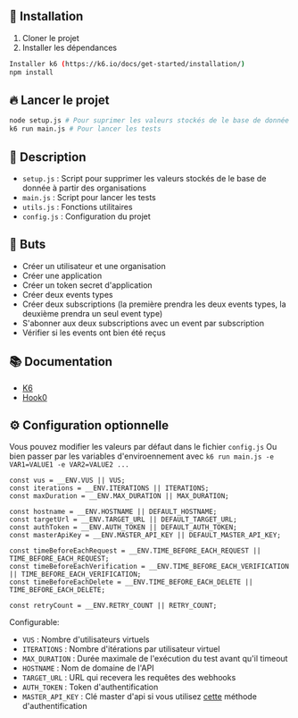 ## 🚀 Installation

1. Cloner le projet
2. Installer les dépendances
```bash
Installer k6 (https://k6.io/docs/get-started/installation/)
npm install
```

## 🔥 Lancer le projet

```bash
node setup.js # Pour suprimer les valeurs stockés de le base de donnée à partir des organisations
k6 run main.js # Pour lancer les tests
```

## 📝 Description

- `setup.js` : Script pour supprimer les valeurs stockés de le base de donnée à partir des organisations
- `main.js` : Script pour lancer les tests
- `utils.js` : Fonctions utilitaires
- `config.js` : Configuration du projet

## 🎯 Buts

- Créer un utilisateur et une organisation
- Créer une application
- Créer un token secret d'application
- Créer deux events types
- Créer deux subscriptions (la première prendra les deux events types, la deuxième prendra un seul event type)
- S'abonner aux deux subscriptions avec un event par subscription
- Vérifier si les events ont bien été reçus

## 📚 Documentation

- [K6](https://k6.io/docs/)
- [Hook0](https://documentation.hook0.com/)

## ⚙️ Configuration optionnelle

Vous pouvez modifier les valeurs par défaut dans le fichier `config.js`
Ou bien passer par les variables d'enviroennement avec `k6 run main.js -e VAR1=VALUE1 -e VAR2=VALUE2 ...`

    const vus = __ENV.VUS || VUS;
    const iterations = __ENV.ITERATIONS || ITERATIONS;
    const maxDuration = __ENV.MAX_DURATION || MAX_DURATION;

    const hostname = __ENV.HOSTNAME || DEFAULT_HOSTNAME;
    const targetUrl = __ENV.TARGET_URL || DEFAULT_TARGET_URL;
    const authToken = __ENV.AUTH_TOKEN || DEFAULT_AUTH_TOKEN;
    const masterApiKey = __ENV.MASTER_API_KEY || DEFAULT_MASTER_API_KEY;

    const timeBeforeEachRequest = __ENV.TIME_BEFORE_EACH_REQUEST || TIME_BEFORE_EACH_REQUEST;
    const timeBeforeEachVerification = __ENV.TIME_BEFORE_EACH_VERIFICATION || TIME_BEFORE_EACH_VERIFICATION;
    const timeBeforeEachDelete = __ENV.TIME_BEFORE_EACH_DELETE || TIME_BEFORE_EACH_DELETE;

    const retryCount = __ENV.RETRY_COUNT || RETRY_COUNT;

Configurable:
- `VUS` : Nombre d'utilisateurs virtuels
- `ITERATIONS` : Nombre d'itérations par utilisateur virtuel
- `MAX_DURATION` : Durée maximale de l'exécution du test avant qu'il timeout
- `HOSTNAME` : Nom de domaine de l'API
- `TARGET_URL` : URL qui recevera les requêtes des webhooks
- `AUTH_TOKEN` : Token d'authentification
- `MASTER_API_KEY` : Clé master d'api si vous utilisez [cette](https://documentation.hook0.com/docs/api-authentication) méthode d'authentification